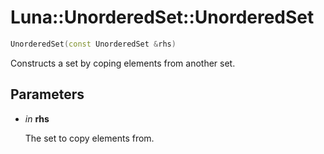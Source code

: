 # Luna::UnorderedSet::UnorderedSet

```c++
UnorderedSet(const UnorderedSet &rhs)
```

Constructs a set by coping elements from another set. 



## Parameters
* *in* **rhs**

    The set to copy elements from. 

